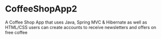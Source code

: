 # CoffeeShopApp2
 A Coffee Shop App that uses Java, Spring MVC & Hibernate as well as HTML/CSS users can create accounts to receive newsletters and offers on free coffee
